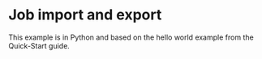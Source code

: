# Job import and export

This example is in Python and based on the hello world example from the Quick-Start guide.



